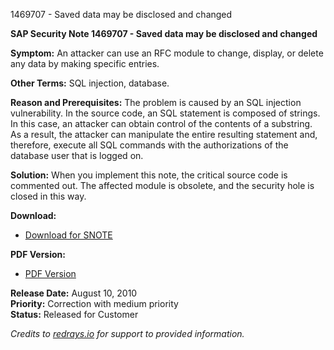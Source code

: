 1469707 - Saved data may be disclosed and changed

**SAP Security Note 1469707 - Saved data may be disclosed and changed**

**Symptom:**
An attacker can use an RFC module to change, display, or delete any data by making specific entries.

**Other Terms:**
SQL injection, database.

**Reason and Prerequisites:**
The problem is caused by an SQL injection vulnerability. In the source code, an SQL statement is composed of strings. In this case, an attacker can obtain control of the contents of a substring. As a result, the attacker can manipulate the entire resulting statement and, therefore, execute all SQL commands with the authorizations of the database user that is logged on.

**Solution:**
When you implement this note, the critical source code is commented out. The affected module is obsolete, and the security hole is closed in this way.

**Download:**
- [Download for SNOTE](https://notesdownloads.sap.com/note/0040000008694232017)

**PDF Version:**
- [PDF Version](https://userapps.support.sap.com/sap/support/sfm/notes/print/0001469707?language=en-US&token=9643DC7AEFFCB2B4008E53B963C9BF5C)

**Release Date:** August 10, 2010  
**Priority:** Correction with medium priority  
**Status:** Released for Customer

*Credits to [redrays.io](https://redrays.io) for support to provided information.*